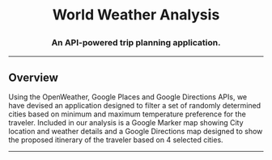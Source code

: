 # **<p align="center">World Weather Analysis</p>**

### **<p align="center">An API-powered trip planning application.</p>**

---
## Overview
Using the OpenWeather, Google Places and Google Directions APIs, we have devised an application designed to filter a set of randomly determined cities based on minimum and maximum temperature preference for the traveler. Included in our analysis is a Google Marker map showing City location and weather details and a Google Directions map designed to show the proposed itinerary of the traveler based on 4 selected cities.

---
